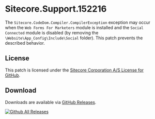 # Sitecore.Support.152216
The `Sitecore.CodeDom.Compiler.CompilerException` exception may occur when the `Web Forms For Marketers` module is installed and the `Social Connected` module is disabled (by removing the `\Website\App_Config\Include\Social` folder).
This patch prevents the described behavior.

## License  
This patch is licensed under the [Sitecore Corporation A/S License for GitHub](https://github.com/sitecoresupport/Sitecore.Support.152216/blob/master/LICENSE).  

## Download  
Downloads are available via [GitHub Releases](https://github.com/sitecoresupport/Sitecore.Support.152216/releases).  

[![Github All Releases](https://img.shields.io/github/downloads/SitecoreSupport/Sitecore.Support.152216/total.svg)](https://github.com/SitecoreSupport/Sitecore.Support.152216/releases)
